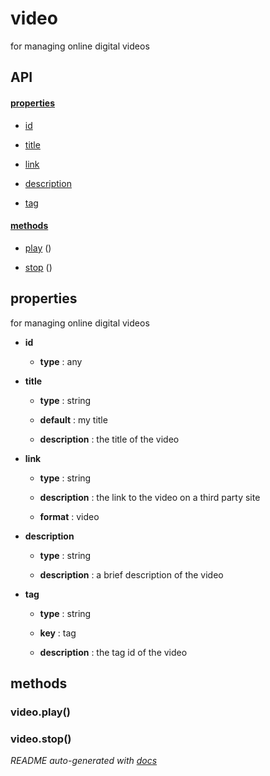# video

for managing online digital videos

## API

#### [properties](#video-properties)

  - [id](#video-properties-id)

  - [title](#video-properties-title)

  - [link](#video-properties-link)

  - [description](#video-properties-description)

  - [tag](#video-properties-tag)


#### [methods](#video-methods)

  - [play](#video-methods-play) ()

  - [stop](#video-methods-stop) ()


<a name="video-properties"></a>

## properties 
for managing online digital videos

- **id** 

  - **type** : any

- **title** 

  - **type** : string

  - **default** : my title

  - **description** : the title of the video

- **link** 

  - **type** : string

  - **description** : the link to the video on a third party site

  - **format** : video

- **description** 

  - **type** : string

  - **description** : a brief description of the video

- **tag** 

  - **type** : string

  - **key** : tag

  - **description** : the tag id of the video


<a name="video-methods"></a> 

## methods 

<a name="video-methods-play"></a> 

### video.play()

<a name="video-methods-stop"></a> 

### video.stop()



*README auto-generated with [docs](https://github.com/bigcompany/resources/tree/master/docs)*